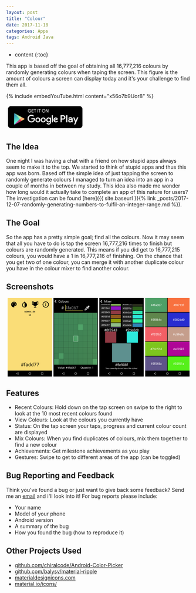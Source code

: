 ```yaml
---
layout: post
title: "Colour"
date: 2017-11-18
categories: Apps
tags: Android Java
---
```


* content
{:toc}

This app is based off the goal of obtaining all 16,777,216 colours by randomly generating colours when taping the screen. This figure is the amount of colours a screen can display today and it's your challenge to find them all.

{% include embedYouTube.html content="x56o7b9Uor8" %}

<a href="https://play.google.com/store/apps/details?id=com.pythonanywhere.brentvollebregt.colour">
	<img src="/images/colour/google-play.png" alt="Get it on Google Play" style="height: 60px; margin: 5px; width: auto;"/>
</a>

## The Idea
One night I was having a chat with a friend on how stupid apps always seem to make it to the top. We started to think of stupid apps and thus this app was born. Based off the simple idea of just tapping the screen to randomly generate colours I managed to turn an idea into an app in a couple of months in between my study.
This idea also made me wonder how long would it actually take to complete an app of this nature for users? The investigation can be found [here]({{ site.baseurl }}{% link _posts/2017-12-07-randomly-generating-numbers-to-fulfil-an-integer-range.md %}).

<!-- more -->

## The Goal
So the app has a pretty simple goal; find all the colours. Now it may seem that all you have to do is tap the screen 16,777,216 times to finish but colours are randomly generated. This means if you did get to 16,777,215 colours, you would have a 1 in 16,777,216 of finishing.
On the chance that you get two of one colour, you can merge it with another duplicate colour you have in the colour mixer to find another colour.

## Screenshots
<div style="text-align: center;">
    <img src="/images/colour/tap-screen.png" alt="Main screen" style="width: 24%; display: inline;"/>
    <img src="/images/colour/colour-viewer.png" alt="Colour finder" style="width: 24%; display: inline;"/>
    <img src="/images/colour/colour-mixer.png" alt="Colour mixer" style="width: 24%; display: inline;"/>
    <img src="/images/colour/previous-colours.png" alt="Recent colours" style="width: 24%; display: inline;"/>
</div>

## Features
- Recent Colours: Hold down on the tap screen on swipe to the right to look at the 10 most recent colours found
- View Colours: Look at the colours you currently have
- Status: On the tap screen your taps, progress and current colour count are displayed
- Mix Colours: When you find duplicates of colours, mix them together to find a new colour
- Achievements: Get milestone achievements as you play
- Gestures: Swipe to get to different areas of the app (can be toggled)

## Bug Reporting and Feedback
Think you've found a bug or just want to give back some feedback? Send me an [email](mailto://brent.vollebregt@gmail.com?subject=Colour%20Bug%20Report) and i'll look into it!
For bug reports please include:
- Your name
- Model of your phone
- Android version
- A summary of the bug
- How you found the bug (how to reproduce it)

## Other Projects Used
- [github.com/chiralcode/Android-Color-Picker](https://github.com/chiralcode/Android-Color-Picker)
- [github.com/balysv/material-ripple](https://github.com/balysv/material-ripple)
- [materialdesignicons.com](https://materialdesignicons.com)
- [material.io/icons/](https://material.io/icons/)

